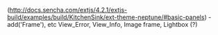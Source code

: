 (http://docs.sencha.com/extjs/4.2.1/extjs-build/examples/build/KitchenSink/ext-theme-neptune/#basic-panels) - add('Frame'), etc View_Error, View_Info, Image frame, Lightbox (?)